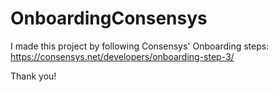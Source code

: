 # OnboardingConsensys
I made this project by following Consensys' Onboarding steps:
https://consensys.net/developers/onboarding-step-3/

Thank you!
